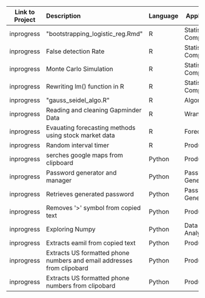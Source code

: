 
| Link to Project     | Description | Language|Application|
| ----------- | :----------- |----- |-----|
| inprogress      | "bootstrapping_logistic_reg.Rmd" |R| Statistical Computation|
| inprogress   | False detection Rate |R| Statistical Computation|
| inprogress   | Monte Carlo Simulation |R| Statistical Computation|
| inprogress      | Rewriting lm() function in R |R| Statistical Computation|
| inprogress      | "gauss_seidel_algo.R" |R| Algorithm|
| inprogress   | Reading and cleaning Gapminder Data |R|Wrangeling|
| inprogress   | Evauating forecasting methods using stock market data|R| Forecasting|
| inprogress      | Random interval timer |R|Productivity|
| inprogress   | serches google maps from clipboard |Python|Productivity|
| inprogress      | Password generator and manager |Python| Password Generator|
| inprogress   | Retrieves generated password |Python| Password Generator|
| inprogress      | Removes '>' symbol from copied text|Python|Productivity|
| inprogress      | Exploring Numpy |Python|Data Analysis|
| inprogress      | Extracts eamil from copied text |Python|Productivity|
| inprogress   | Extracts US formatted phone numbers and email addresses from clipobard |Python|Productivity|
| inprogress   | Extracts US formatted phone numbers from clipobard|Python|Productivity|
